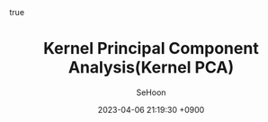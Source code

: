 ---
title: Kernel Principal Component Analysis(Kernel PCA)
author: SeHoon
date: 2023-04-06 21:19:30 +0900
categories: [Machine Learning, ML_Introduction]
tags: [machine learning, python]
math: true
mermaid: true
---